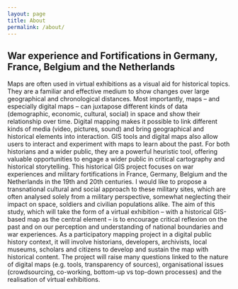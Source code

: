 ```yaml
---
layout: page
title: About
permalink: /about/
---
```


## War experience and Fortifications in Germany, France, Belgium and the Netherlands

Maps are often used in virtual exhibitions as a visual aid for historical topics. They are a familiar and effective medium to show changes over large geographical and chronological distances. Most importantly, maps – and especially digital maps – can juxtapose different kinds of data (demographic, economic, cultural, social) in space and show their relationship over time. Digital mapping makes it possible to link different kinds of media (video, pictures, sound) and bring geographical and historical elements into interaction. GIS tools and digital maps also allow users to interact and experiment with maps to learn about the past. For both historians and a wider public, they are a powerful heuristic tool, offering valuable opportunities to engage a wider public in critical cartography and historical storytelling.
This historical GIS project focuses on war experiences and military fortifications in France, Germany, Belgium and the Netherlands in the 19th and 20th centuries. I would like to propose a transnational cultural and social approach to these military sites, which are often analysed solely from a military perspective, somewhat neglecting their impact on space, soldiers and civilian populations alike. The aim of this study, which will take the form of a virtual exhibition – with a historical GIS-based map as the central element – is to encourage critical reflexion on the past and on our perception and understanding of national boundaries and war experiences. As a participatory mapping project in a digital public history context, it will involve historians, developers, archivists, local museums, scholars and citizens to develop and sustain the map with historical content. The project will raise many questions linked to the nature of digital maps (e.g. tools, transparency of sources), organisational issues (crowdsourcing, co-working, bottom-up vs top-down processes) and the realisation of virtual exhibitions.  
